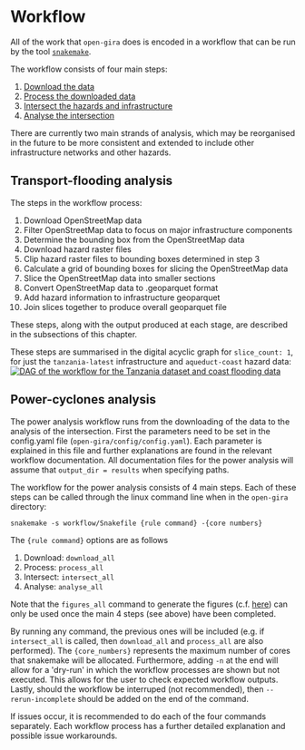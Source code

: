 # Workflow

All of the work that `open-gira` does is encoded in a workflow that can be run by the tool
[`snakemake`](https://snakemake.readthedocs.io/en/stable/).

The workflow consists of four main steps:
1. [Download the data](download.md)
2. [Process the downloaded data](process.md)
3. [Intersect the hazards and infrastructure](intersect.md)
4. [Analyse the intersection](analysis.md)

There are currently two main strands of analysis, which may be reorganised in the future to
be more consistent and extended to include other infrastructure networks and other hazards.

## Transport-flooding analysis

The steps in the workflow process:
1. Download OpenStreetMap data
2. Filter OpenStreetMap data to focus on major infrastructure components
3. Determine the bounding box from the OpenStreetMap data
4. Download hazard raster files
5. Clip hazard raster files to bounding boxes determined in step 3
6. Calculate a grid of bounding boxes for slicing the OpenStreetMap data
7. Slice the OpenStreetMap data into smaller sections
8. Convert OpenStreetMap data to .geoparquet format
9. Add hazard information to infrastructure geoparquet
10. Join slices together to produce overall geoparquet file

These steps, along with the output produced at each stage,
are described in the subsections of this chapter.

These steps are summarised in the digital acyclic graph for `slice_count: 1`, for just the
`tanzania-latest` infrastructure and `aqueduct-coast` hazard data: [![DAG of the workflow for
the Tanzania dataset and coast flooding data](./img/DAG-simple.png)](./img/DAG-simple.png)

## Power-cyclones analysis

The power analysis workflow runs from the downloading of the data to the analysis of the
intersection. First the parameters need to be set in the config.yaml file
(`open-gira/config/config.yaml`). Each parameter is explained in this file and further
explanations are found in the relevant workflow documentation. All documentation files for the
power analysis will assume that `output_dir = results` when specifying paths.

The workflow for the power analysis consists of 4 main steps. Each of these steps can be called
through the linux command line when in the `open-gira` directory:

```shell
snakemake -s workflow/Snakefile {rule command} -{core numbers}
```

The `{rule command}` options are as follows
1. Download: `download_all`
2. Process: `process_all`
3. Intersect: `intersect_all`
4. Analyse: `analyse_all`

Note that the `figures_all` command to generate the figures (c.f. [here](analysis/figures.md))
can only be used once the main 4 steps (see above) have been completed.

By running any command, the previous ones will be included (e.g. if `intersect_all` is called,
then `download_all` and `process_all` are also performed). The `{core_numbers}` represents the
maximum number of cores that snakemake will be allocated. Furthermore, adding `-n` at the end
will allow for a 'dry-run' in which the workflow processes are shown but not executed. This
allows for the user to check expected workflow outputs. Lastly, should the workflow be
interruped (not recommended), then `--rerun-incomplete` should be added on the end of the
command.

If issues occur, it is recommended to do each of the four commands separately. Each workflow
process has a further detailed explanation and possible issue workarounds.

